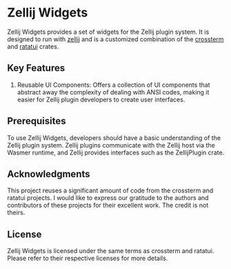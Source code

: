 # Zellij Widgets

Zellij Widgets provides a set of widgets for the Zellij plugin system. It is designed to run with [zellij](https://zellij.dev/)  and is a customized combination of the [crossterm](https://github.com/crossterm-rs/crossterm) and [ratatui](https://github.com/ratatui-org/ratatui) crates.

## Key Features
1. Reusable UI Components: Offers a collection of UI components that abstract away the complexity of dealing with ANSI codes, making it easier for Zellij plugin developers to create user interfaces.

## Prerequisites
To use Zellij Widgets, developers should have a basic understanding of the Zellij plugin system. Zellij plugins communicate with the Zellij host via the Wasmer runtime, and Zellij provides interfaces such as the ZellijPlugin crate.

## Acknowledgments
This project reuses a significant amount of code from the crossterm and ratatui projects. I would like to express our gratitude to the authors and contributors of these projects for their excellent work. The credit is not theirs.

## License
Zellij Widgets is licensed under the same terms as crossterm and ratatui. Please refer to their respective licenses for more details.


